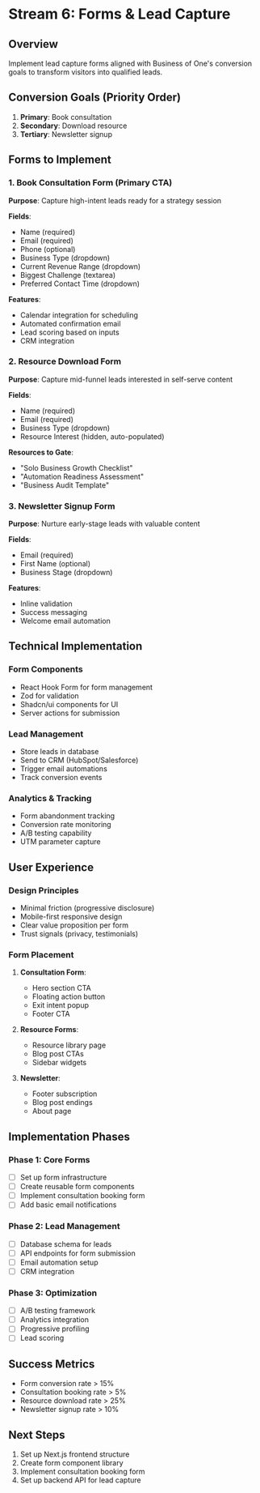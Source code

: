 # Stream 6: Forms & Lead Capture

## Overview
Implement lead capture forms aligned with Business of One's conversion goals to transform visitors into qualified leads.

## Conversion Goals (Priority Order)
1. **Primary**: Book consultation
2. **Secondary**: Download resource
3. **Tertiary**: Newsletter signup

## Forms to Implement

### 1. Book Consultation Form (Primary CTA)
**Purpose**: Capture high-intent leads ready for a strategy session

**Fields**:
- Name (required)
- Email (required)
- Phone (optional)
- Business Type (dropdown)
- Current Revenue Range (dropdown)
- Biggest Challenge (textarea)
- Preferred Contact Time (dropdown)

**Features**:
- Calendar integration for scheduling
- Automated confirmation email
- Lead scoring based on inputs
- CRM integration

### 2. Resource Download Form
**Purpose**: Capture mid-funnel leads interested in self-serve content

**Fields**:
- Name (required)
- Email (required)
- Business Type (dropdown)
- Resource Interest (hidden, auto-populated)

**Resources to Gate**:
- "Solo Business Growth Checklist"
- "Automation Readiness Assessment"
- "Business Audit Template"

### 3. Newsletter Signup Form
**Purpose**: Nurture early-stage leads with valuable content

**Fields**:
- Email (required)
- First Name (optional)
- Business Stage (dropdown)

**Features**:
- Inline validation
- Success messaging
- Welcome email automation

## Technical Implementation

### Form Components
- React Hook Form for form management
- Zod for validation
- Shadcn/ui components for UI
- Server actions for submission

### Lead Management
- Store leads in database
- Send to CRM (HubSpot/Salesforce)
- Trigger email automations
- Track conversion events

### Analytics & Tracking
- Form abandonment tracking
- Conversion rate monitoring
- A/B testing capability
- UTM parameter capture

## User Experience

### Design Principles
- Minimal friction (progressive disclosure)
- Mobile-first responsive design
- Clear value proposition per form
- Trust signals (privacy, testimonials)

### Form Placement
1. **Consultation Form**:
   - Hero section CTA
   - Floating action button
   - Exit intent popup
   - Footer CTA

2. **Resource Forms**:
   - Resource library page
   - Blog post CTAs
   - Sidebar widgets

3. **Newsletter**:
   - Footer subscription
   - Blog post endings
   - About page

## Implementation Phases

### Phase 1: Core Forms
- [ ] Set up form infrastructure
- [ ] Create reusable form components
- [ ] Implement consultation booking form
- [ ] Add basic email notifications

### Phase 2: Lead Management
- [ ] Database schema for leads
- [ ] API endpoints for form submission
- [ ] Email automation setup
- [ ] CRM integration

### Phase 3: Optimization
- [ ] A/B testing framework
- [ ] Analytics integration
- [ ] Progressive profiling
- [ ] Lead scoring

## Success Metrics
- Form conversion rate > 15%
- Consultation booking rate > 5%
- Resource download rate > 25%
- Newsletter signup rate > 10%

## Next Steps
1. Set up Next.js frontend structure
2. Create form component library
3. Implement consultation booking form
4. Set up backend API for lead capture